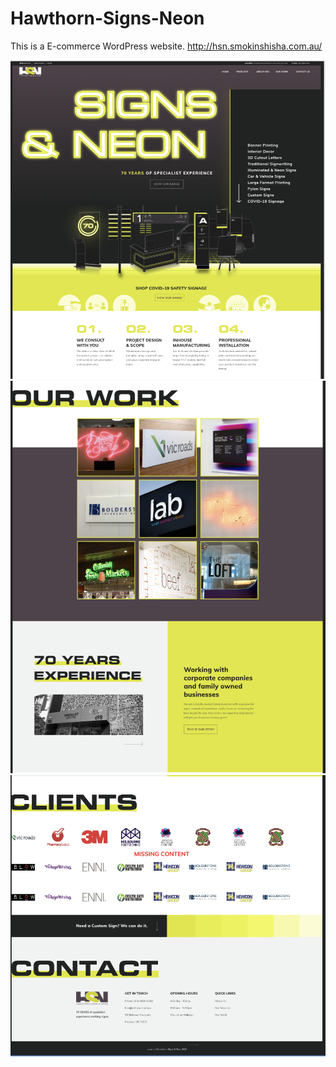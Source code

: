 # Hawthorn-Signs-Neon
This is a E-commerce WordPress website. 
http://hsn.smokinshisha.com.au/

![](/Website%20Screenshot/Home%20Page/HomePage1.png)
![](/Website%20Screenshot/Home%20Page/HomePage2.png)
![](/Website%20Screenshot/Home%20Page/HomePage3.png)
